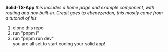 **Solid-TS-App**
*this includes a home page and example component, with routing and nav built-in. Credit goes to ebenezerdon, this mostly came from a tutorial of his*
 1. clone this repo
 2. run "pnpm i"
 3. run "pnpm run dev" <br>
you are all set to start coding your solid app!
